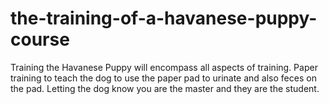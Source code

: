 # the-training-of-a-havanese-puppy-course
Training the Havanese Puppy will encompass all aspects of training.  Paper training to teach the dog to use the paper pad to urinate and also feces on the pad.  Letting the dog know you are the master and they are the student.  
